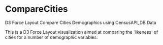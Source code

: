 # CompareCities
D3 Force Layout Compare Cities Demographics using CensusAPI_DB Data

This is a D3 Force Layout visualization aimed at comparing the 'likeness' of cities for a number of demographic variables.
